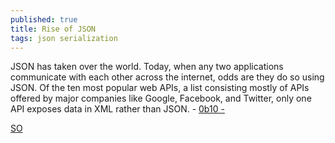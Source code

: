 ```yaml
---
published: true
title: Rise of JSON
tags: json serialization
---
```

JSON has taken over the world. Today, when any two applications communicate with each other across the internet, odds are they do so using JSON. 
Of the ten most popular web APIs, a list consisting mostly of APIs offered by major companies like Google, Facebook, and Twitter, only one API exposes data in XML rather than JSON. - [0b10 - ](https://twobithistory.org/2017/09/21/the-rise-and-rise-of-json.html)



[SO](https://news.ycombinator.com/item?id=17832936)

